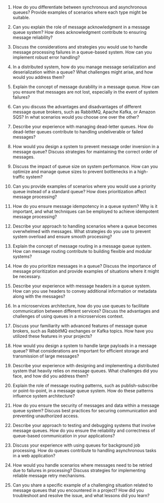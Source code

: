 1. How do you differentiate between synchronous and asynchronous queues? Provide examples of scenarios where each type might be suitable.

2. Can you explain the role of message acknowledgment in a message queue system? How does acknowledgment contribute to ensuring message reliability?

3. Discuss the considerations and strategies you would use to handle message processing failures in a queue-based system. How can you implement robust error handling?

4. In a distributed system, how do you manage message serialization and deserialization within a queue? What challenges might arise, and how would you address them?

5. Explain the concept of message durability in a message queue. How can you ensure that messages are not lost, especially in the event of system failures?

6. Can you discuss the advantages and disadvantages of different message queue brokers, such as RabbitMQ, Apache Kafka, or Amazon SQS? In what scenarios would you choose one over the other?

7. Describe your experience with managing dead-letter queues. How do dead-letter queues contribute to handling undeliverable or failed messages?

8. How would you design a system to prevent message order inversion in a message queue? Discuss strategies for maintaining the correct order of messages.

9. Discuss the impact of queue size on system performance. How can you optimize and manage queue sizes to prevent bottlenecks in a high-traffic system?

10. Can you provide examples of scenarios where you would use a priority queue instead of a standard queue? How does prioritization affect message processing?

11. How do you ensure message idempotency in a queue system? Why is it important, and what techniques can be employed to achieve idempotent message processing?

12. Describe your approach to handling scenarios where a queue becomes overwhelmed with messages. What strategies do you use to prevent system overload and ensure smooth processing?

13. Explain the concept of message routing in a message queue system. How can message routing contribute to building flexible and modular systems?

14. How do you prioritize messages in a queue? Discuss the importance of message prioritization and provide examples of situations where it might be necessary.

15. Describe your experience with message headers in a queue system. How can you use headers to convey additional information or metadata along with the messages?

16. In a microservices architecture, how do you use queues to facilitate communication between different services? Discuss the advantages and challenges of using queues in a microservices context.

17. Discuss your familiarity with advanced features of message queue brokers, such as RabbitMQ exchanges or Kafka topics. How have you utilized these features in your projects?

18. How would you design a system to handle large payloads in a message queue? What considerations are important for efficient storage and transmission of large messages?

19. Describe your experience with designing and implementing a distributed system that heavily relies on message queues. What challenges did you face, and how did you address them?

20. Explain the role of message routing patterns, such as publish-subscribe or point-to-point, in a message queue system. How do these patterns influence system architecture?

21. How do you ensure the security of messages and data within a message queue system? Discuss best practices for securing communication and preventing unauthorized access.

22. Describe your approach to testing and debugging systems that involve message queues. How do you ensure the reliability and correctness of queue-based communication in your applications?

23. Discuss your experience with using queues for background job processing. How do queues contribute to handling asynchronous tasks in a web application?

24. How would you handle scenarios where messages need to be retried due to failures in processing? Discuss strategies for implementing reliable message retry mechanisms.

25. Can you share a specific example of a challenging situation related to message queues that you encountered in a project? How did you troubleshoot and resolve the issue, and what lessons did you learn?